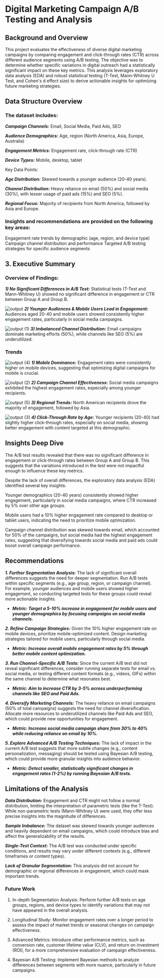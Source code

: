 # Digital Marketing Campaign A/B Testing and Analysis
## Background and Overview
This project evaluates the effectiveness of diverse digital marketing campaigns by comparing engagement and click-through rates (CTR) across different audience segments using A/B testing. The objective was to determine whether specific variations in digital outreach had a statistically significant impact on these key metrics. This analysis leverages exploratory data analysis (EDA) and robust statistical testing (T-Test, Mann-Whitney U Test, and Cohen's d effect size) to derive actionable insights for optimizing future marketing strategies.

## Data Structure Overview
### The dataset includes:

***Campaign Channels:*** Email, Social Media, Paid Ads, SEO

***Audience Demographics:*** Age, region (North America, Asia, Europe, Australia)

***Engagement Metrics:*** Engagement rate, click-through rate (CTR)

***Device Types:*** Mobile, desktop, tablet

Key Data Points:

***Age Distribution:*** Skewed towards a younger audience (20-40 years).

***Channel Distribution:*** Heavy reliance on email (50%) and social media (30%), with lesser usage of paid ads (15%) and SEO (5%).

***Regional Focus:*** Majority of recipients from North America, followed by Asia and Europe.





### Insights and recommendations are provided on the following key areas:

Engagement rate trends by demographic (age, region, and device type)
Campaign channel distribution and performance
Targeted A/B testing strategies for specific audience segments


## 3. Executive Summary
### Overview of Findings:

***1) No Significant Differences in A/B Test:*** Statistical tests (T-Test and Mann-Whitney U) showed no significant difference in engagement or CTR between Group A and Group B.  
  
![output](https://github.com/user-attachments/assets/2a3b5a00-134d-430a-bb06-9c58688a769d)
***2) Younger Audiences & Mobile Users Lead in Engagement:*** Audiences aged 20-40 and mobile users showed consistently higher engagement rates, particularly in social media campaigns.


![output (1)](https://github.com/user-attachments/assets/9729202d-d6f5-499a-8774-769b56e0e123)
***3) Imbalanced Channel Distribution:*** Email campaigns dominate marketing efforts (50%), while channels like SEO (5%) are underutilized.



### Trends

![output (4)](https://github.com/user-attachments/assets/7ed5f8f9-2de1-4141-84c1-0a94defa1387)
***1) Mobile Dominance:*** Engagement rates were consistently higher on mobile devices, suggesting that optimizing digital campaigns for mobile is crucial.


![output (2)](https://github.com/user-attachments/assets/ccf4d451-c20c-42e0-99f2-699f8a6bb647)
***2) Campaign Channel Effectiveness:*** Social media campaigns exhibited the highest engagement rates, especially among younger recipients.


![output (5)](https://github.com/user-attachments/assets/1f188721-1300-47c7-8ff3-0aafda6ebe42)
***3) Regional Trends:*** North American recipients drove the majority of engagement, followed by Asia.


![output (3)](https://github.com/user-attachments/assets/bdb29e5b-3030-47d5-bd5b-55c38df02de0)
***4) Click-Through Rate by Age:*** Younger recipients (20-40) had slightly higher click-through rates, especially on social media, showing better engagement with content targeted at this demographic.






## Insights Deep Dive

The A/B test results revealed that there was no significant difference in engagement or click-through rates between Group A and Group B. This suggests that the variations introduced in the test were not impactful enough to influence these key metrics.

Despite the lack of overall differences, the exploratory data analysis (EDA) identified several key insights:

Younger demographics (20-40 years) consistently showed higher engagement, particularly in social media campaigns, where CTR increased by 5% over other age groups.

Mobile users had a 10% higher engagement rate compared to desktop or tablet users, indicating the need to prioritize mobile optimization.

Campaign channel distribution was skewed towards email, which accounted for 50% of the campaigns, but social media had the highest engagement rates, suggesting that diversifying towards social media and paid ads could boost overall campaign performance.

## Recommendations

***1. Further Segmentation Analysis:*** The lack of significant overall differences suggests the need for deeper segmentation. Run A/B tests within specific segments (e.g., age group, region, or campaign channel). For example, younger audiences and mobile users showed higher engagement, so conducting targeted tests for these groups could reveal more actionable insights.  
- ***Metric: Target a 5-10% increase in engagement for mobile users and younger demographics by focusing campaigns on social media channels.***
  
***2. Refine Campaign Strategies:*** Given the 10% higher engagement rate on mobile devices, prioritize mobile-optimized content. Design marketing strategies tailored for mobile users, particularly through social media.  
- ***Metric: Increase overall mobile engagement rates by 5% through better mobile content optimization.***
  
***3. Run Channel-Specific A/B Tests:*** Since the current A/B test did not reveal significant differences, consider running separate tests for email vs. social media, or testing different content formats (e.g., videos, GIFs) within the same channel to determine what resonates best.  
- ***Metric: Aim to increase CTR by 3-5% across underperforming channels like SEO and Paid Ads.***
  
***4. Diversify Marketing Channels:*** The heavy reliance on email campaigns (50% of total campaigns) suggests the need for channel diversification. Allocate more resources to underutilized channels like Paid Ads and SEO, which could provide new opportunities for engagement.  
- ***Metric: Increase social media campaign share from 30% to 40% while reducing reliance on email by 10%.***
  
***5. Explore Advanced A/B Testing Techniques:*** The lack of impact in the current A/B test suggests that more subtle changes (e.g., content personalization, messaging) should be tested using Bayesian A/B testing, which could provide more granular insights into audience behavior.  
- ***Metric: Detect smaller, statistically significant changes in engagement rates (1-2%) by running Bayesian A/B tests.***

## Limitations of the Analysis
***Data Distribution:*** Engagement and CTR might not follow a normal distribution, limiting the interpretation of parametric tests (like the T-Test). While non-parametric tests (Mann-Whitney U) were used, they offer less precise insights into the magnitude of differences.

***Sample Imbalance:*** The dataset was skewed towards younger audiences and heavily dependent on email campaigns, which could introduce bias and affect the generalizability of the results.

***Single-Test Context:*** The A/B test was conducted under specific conditions, and results may vary under different contexts (e.g., different timeframes or content types).

***Lack of Granular Segmentation:*** This analysis did not account for demographic or regional differences in engagement, which could mask important trends.


### Future Work
1. In-depth Segmentation Analysis: Perform further A/B tests on age groups, regions, and device types to identify variations that may not have appeared in the overall analysis.
   
2. Longitudinal Study: Monitor engagement rates over a longer period to assess the impact of market trends or seasonal changes on campaign effectiveness.
   
3. Advanced Metrics: Introduce other performance metrics, such as conversion rate, customer lifetime value (CLV), and return on investment (ROI), for a more comprehensive evaluation of campaign effectiveness.
  
4. Bayesian A/B Testing: Implement Bayesian methods to analyze differences between segments with more nuance, particularly in future campaigns.
